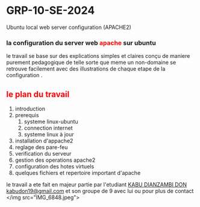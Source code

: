 # GRP-10-SE-2024

Ubuntu local web  server configuration (APACHE2)  

<h3> la configuration du server web <b style=" color : red; ">apache</b> sur ubuntu   </h3>


<p> le travail se base sur des explications simples et claires conçu de maniere purement pedagogique de telle sorte que meme un non-domaine se retrouve facilement avec des illustrations de chaque etape de la configuration .</p>

<h2 style = "color : red ; "> le plan du travail </h2>
<ol>
  <li> introduction </li>
  <li> prerequis 
      <ol> 
        <li>systeme linux-ubuntu</li>
        <li> connection internet</li>
        <li> systeme linux à jour</li>
      </ol>
    </li>
  <li> installation d'appache2</li>
  <li>reglage des pare-feu</li>
  <li>verification du serveur</li>
  <li>gestion des operations apache2</li>
  <li> configuration des hotes virtuels</li>
  <li>quelques fichiers et repertoire important d'apache</li>
</ol>



le travail a ete fait en majeur partie par l'etudiant <a href="wa.me/243892649177"> KABU DIANZAMBI DON  </a>  kabudon19@gmail.com et son groupe de 9 avec lui 
ou pour plus de contact </img src="IMG_6848.jpeg">
